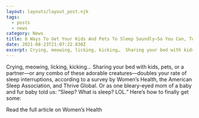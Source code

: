 ```yaml
---
layout: layouts/layout_post.njk
tags:
  - posts
  - news
category: News
title: 8 Ways To Get Your Kids And Pets To Sleep Soundly—So You Can, Too
date: 2021-08-23T21:07:22.830Z
excerpt: Crying, meowing, licking, kicking…  Sharing your bed with kids, pets, or a partner
---
```

Crying, meowing, licking, kicking…  Sharing your bed with kids, pets, or a partner—or any combo of these adorable creatures—doubles your rate of sleep interruptions, according to a survey by Women’s Health, the American Sleep Association, and Thrive Global. Or as one bleary-eyed mom of a baby and fur baby told us: “Sleep? What is sleep? LOL.” Here’s how to finally get some:

Read the full article on Women’s Health
